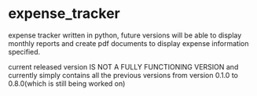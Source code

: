 # expense_tracker
expense tracker written in python, future versions will be able to display monthly reports and create pdf documents to display expense information specified.


current released version IS NOT A FULLY FUNCTIONING VERSION and currently simply contains all the previous versions from version 0.1.0 to 0.8.0(which is still being worked on)

